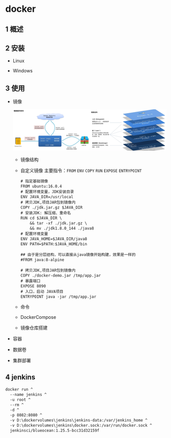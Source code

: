 # docker

## 1 概述

## 2 安装

- Linux

- Windows

## 3 使用

- 镜像
	
	<center class="half">
	<img src="../../_static/img/docker_img.png" width="50%" height="60%"><img src="../../_static/img/docker_img1.png" width="50%" height="60%">
	</center>

	- 镜像结构
	- 自定义镜像 主要指令：`FROM` `ENV` `COPY` `RUN` `EXPOSE` `ENTRYPOINT`
	
		```
		# 指定基础镜像
		FROM ubuntu:16.0.4
		# 配置环境变量，JDK安装目录
		ENV JAVA_DIR=/usr/local
		# 拷贝JDK,项目JAR包到镜像内
		COPY ./jdk.jar.gz $JAVA_DIR
		# 安装JDK: 解压缩、重命名
		RUN cd $JAVA_DIR \
		    && tar -xf ./jdk.jar.gz \
		    && mv ./jdk1.8.0_144 ./java8
		# 配置环境变量
		ENV JAVA_HOME=$JAVA_DIR/java8
		ENV PATH=$PATH:$JAVA_HOME/bin
	
		## 由于是分层结构，可以直接从java镜像开始构建，效果是一样的
		#FROM java:8-alpine
	
		# 拷贝JDK,项目JAR包到镜像内
		COPY ./docker-demo.jar /tmp/app.jar
		# 暴露端口
		EXPOSE 8090
		# 入口，启动 JAVA项目
		ENTRYPOINT java -jar /tmp/app.jar
		```

	- 命令
	- DockerCompose
	- 镜像仓库搭建
	
- 容器
- 数据卷
- 集群部署

## 4 jenkins

```
docker run ^
  --name jenkins ^
  -u root ^
  --rm ^
  -d ^
  -p 8082:8080 ^
  -v D:\dockervolumes\jenkins\jenkins-data:/var/jenkins_home ^
  -v D:\dockervolumes\jenkins\docker.sock:/var/run/docker.sock ^
  jenkinsci/blueocean:1.25.5-bcc31d32159f
```

